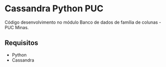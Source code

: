 # Cassandra Python PUC
Código desenvolvimento no módulo Banco de dados de família de colunas - PUC Minas.

## Requisitos
- Python
- Cassandra

